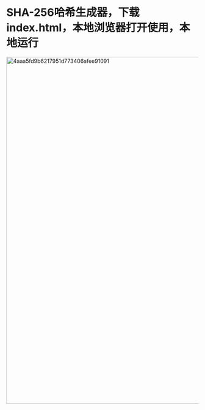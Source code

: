 # SHA-256哈希生成器，下载index.html，本地浏览器打开使用，本地运行

<img width="1920" height="911" alt="4aaa5fd9b6217951d773406afee91091" src="https://github.com/user-attachments/assets/5f49a33b-df21-466b-b6c3-12f9310d3df5" />
